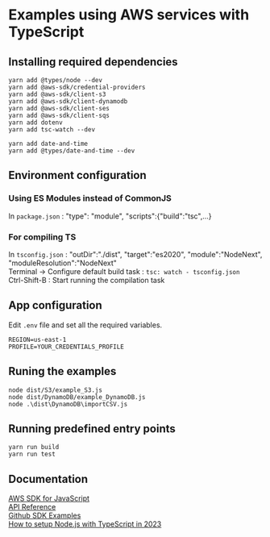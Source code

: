 # Examples using AWS services with TypeScript

## Installing required dependencies
```
yarn add @types/node --dev
yarn add @aws-sdk/credential-providers
yarn add @aws-sdk/client-s3
yarn add @aws-sdk/client-dynamodb
yarn add @aws-sdk/client-ses
yarn add @aws-sdk/client-sqs
yarn add dotenv
yarn add tsc-watch --dev

yarn add date-and-time
yarn add @types/date-and-time --dev
```

## Environment configuration 

### Using ES Modules instead of CommonJS
In `package.json` : "type": "module", "scripts":{"build":"tsc",...}

### For compiling TS
In `tsconfig.json` : "outDir":"./dist", "target":"es2020", "module":"NodeNext", "moduleResolution":"NodeNext"  
Terminal -> Configure default build task : `tsc: watch - tsconfig.json`  
Ctrl-Shift-B    : Start running the compilation task  

## App configuration
Edit `.env` file and set all the required variables.  
```
REGION=us-east-1
PROFILE=YOUR_CREDENTIALS_PROFILE
```

## Runing the examples
```
node dist/S3/example_S3.js
node dist/DynamoDB/example_DynamoDB.js
node .\dist\DynamoDB\importCSV.js
```

## Running predefined entry points
```
yarn run build
yarn run test
```




## Documentation

[AWS SDK for JavaScript](https://aws.amazon.com/sdk-for-javascript/)  
[API Reference](https://docs.aws.amazon.com/AWSJavaScriptSDK/latest/)  
[Github SDK Examples](https://github.com/awsdocs/aws-doc-sdk-examples)  
[How to setup Node.js with TypeScript in 2023](https://fireship.io/lessons/typescript-nodejs-setup/)  



